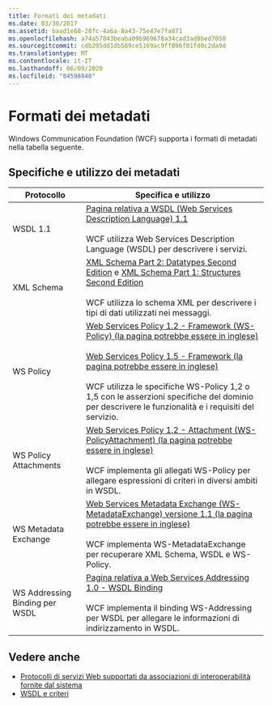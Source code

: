 ```yaml
---
title: Formati dei metadati
ms.date: 03/30/2017
ms.assetid: baad1e68-28fc-4a6a-8a43-75e47e7fa871
ms.openlocfilehash: a74a57843beaba09b969678a34cad3ad8bed7050
ms.sourcegitcommit: cdb295dd1db589ce5169ac9ff096f01fd0c2da9d
ms.translationtype: MT
ms.contentlocale: it-IT
ms.lasthandoff: 06/09/2020
ms.locfileid: "84598840"
---
```

# <a name="metadata-formats"></a>Formati dei metadati
Windows Communication Foundation (WCF) supporta i formati di metadati nella tabella seguente.  
  
## <a name="metadata-specifications-and-usage"></a>Specifiche e utilizzo dei metadati  
  
|Protocollo|Specifica e utilizzo|  
|--------------|-----------------------------|  
|WSDL 1.1|[Pagina relativa a WSDL (Web Services Description Language) 1.1](https://www.w3.org/TR/wsdl/)<br /><br /> WCF utilizza Web Services Description Language (WSDL) per descrivere i servizi.|  
|XML Schema|[XML Schema Part 2: Datatypes Second Edition](https://www.w3.org/TR/2004/REC-xmlschema-2-20041028/) e [XML Schema Part 1: Structures Second Edition](https://www.w3.org/TR/2004/REC-xmlschema-1-20041028/)<br /><br /> WCF utilizza lo schema XML per descrivere i tipi di dati utilizzati nei messaggi.|  
|WS Policy|[Web Services Policy 1.2 - Framework (WS-Policy)  (la pagina potrebbe essere in inglese)](https://www.w3.org/Submission/WS-Policy/)<br /><br /> [Web Services Policy 1.5 - Framework  (la pagina potrebbe essere in inglese)](https://www.w3.org/TR/ws-policy/)<br /><br /> WCF utilizza le specifiche WS-Policy 1,2 o 1,5 con le asserzioni specifiche del dominio per descrivere le funzionalità e i requisiti del servizio.|  
|WS Policy Attachments|[Web Services Policy 1.2 - Attachment (WS-PolicyAttachment)  (la pagina potrebbe essere in inglese)](https://www.w3.org/Submission/WS-PolicyAttachment/)<br /><br /> WCF implementa gli allegati WS-Policy per allegare espressioni di criteri in diversi ambiti in WSDL.|  
|WS Metadata Exchange|[Web Services Metadata Exchange (WS-MetadataExchange) versione 1.1  (la pagina potrebbe essere in inglese)](https://specs.xmlsoap.org/ws/2004/09/mex/WS-MetadataExchange.pdf)<br /><br /> WCF implementa WS-MetadataExchange per recuperare XML Schema, WSDL e WS-Policy.|  
|WS Addressing Binding per WSDL|[Pagina relativa a Web Services Addressing 1.0 - WSDL Binding](https://www.w3.org/TR/ws-addr-wsdl/)<br /><br /> WCF implementa il binding WS-Addressing per WSDL per allegare le informazioni di indirizzamento in WSDL.|  
  
## <a name="see-also"></a>Vedere anche

- [Protocolli di servizi Web supportati da associazioni di interoperabilità fornite dal sistema](web-services-protocols-supported-by-system-provided-interoperability-bindings.md)
- [WSDL e criteri](wsdl-and-policy.md)
